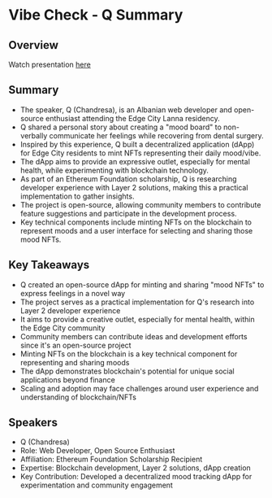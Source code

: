 # Vibe Check - Q Summary

## Overview
Watch presentation [here](https://streameth.org/edge_city/watch?session=670fa1eb50c4a85480e63141)

## Summary
- The speaker, Q (Chandresa), is an Albanian web developer and open-source enthusiast attending the Edge City Lanna residency.
- Q shared a personal story about creating a "mood board" to non-verbally communicate her feelings while recovering from dental surgery.
- Inspired by this experience, Q built a decentralized application (dApp) for Edge City residents to mint NFTs representing their daily mood/vibe.
- The dApp aims to provide an expressive outlet, especially for mental health, while experimenting with blockchain technology.
- As part of an Ethereum Foundation scholarship, Q is researching developer experience with Layer 2 solutions, making this a practical implementation to gather insights.
- The project is open-source, allowing community members to contribute feature suggestions and participate in the development process.
- Key technical components include minting NFTs on the blockchain to represent moods and a user interface for selecting and sharing those mood NFTs.

## Key Takeaways
- Q created an open-source dApp for minting and sharing "mood NFTs" to express feelings in a novel way
- The project serves as a practical implementation for Q's research into Layer 2 developer experience
- It aims to provide a creative outlet, especially for mental health, within the Edge City community
- Community members can contribute ideas and development efforts since it's an open-source project
- Minting NFTs on the blockchain is a key technical component for representing and sharing moods
- The dApp demonstrates blockchain's potential for unique social applications beyond finance
- Scaling and adoption may face challenges around user experience and understanding of blockchain/NFTs

## Speakers
- Q (Chandresa)
- Role: Web Developer, Open Source Enthusiast
- Affiliation: Ethereum Foundation Scholarship Recipient
- Expertise: Blockchain development, Layer 2 solutions, dApp creation
- Key Contribution: Developed a decentralized mood tracking dApp for experimentation and community engagement

